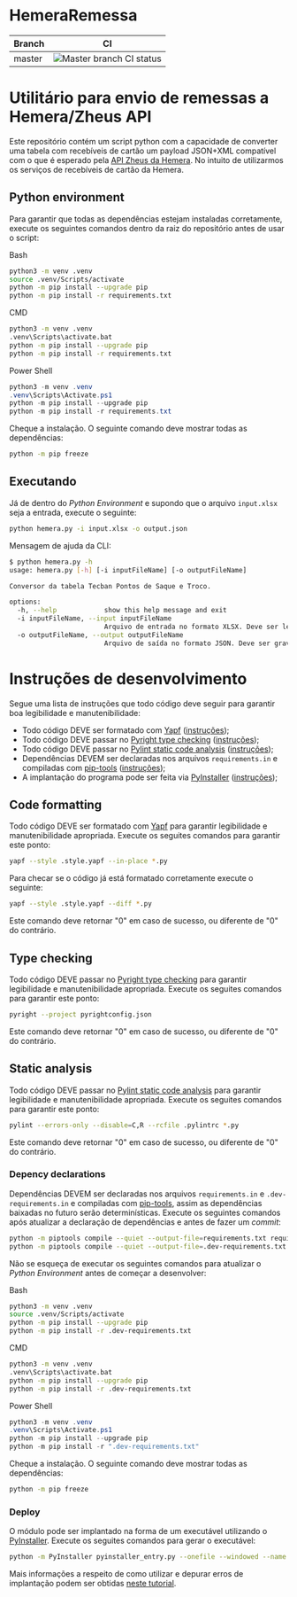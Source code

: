 # HemeraRemessa

Branch|CI
---|---
master|<img src="https://gitlab.bancoarbi.com.br/matheus.delgado/HemeraRemessa/badges/master/pipeline.svg" title="Master branch CI status"/>

# Utilitário para envio de remessas a Hemera/Zheus API

Este repositório contém um script python com a capacidade de converter uma tabela com recebíveis de cartão um payload JSON+XML compatível com o que é esperado pela [API Zheus da Hemera](https://zheusapi.docs.apiary.io/#reference/envio-de-arquivos/callback/callback). No intuito de utilizarmos os serviços de recebíveis de cartão da Hemera.

## <a name="python_environment"></a>Python environment

Para garantir que todas as dependências estejam instaladas corretamente, execute os seguintes comandos dentro da raiz do repositório antes de usar o script:

Bash

```bash
python3 -m venv .venv
source .venv/Scripts/activate
python -m pip install --upgrade pip
python -m pip install -r requirements.txt
```

CMD

```bash
python3 -m venv .venv
.venv\Scripts\activate.bat
python -m pip install --upgrade pip
python -m pip install -r requirements.txt
```

Power Shell

```powershell
python3 -m venv .venv
.venv\Scripts\Activate.ps1
python -m pip install --upgrade pip
python -m pip install -r requirements.txt
```

Cheque a instalação. O seguinte comando deve mostrar todas as dependências:

```bash
python -m pip freeze
```

## Executando

Já de dentro do *Python Environment* e supondo que o arquivo ```input.xlsx``` seja a entrada, execute o seguinte:

```bash
python hemera.py -i input.xlsx -o output.json
```

Mensagem de ajuda da CLI:

```bash
$ python hemera.py -h
usage: hemera.py [-h] [-i inputFileName] [-o outputFileName]

Conversor da tabela Tecban Pontos de Saque e Troco.

options:
  -h, --help            show this help message and exit
  -i inputFileName, --input inputFileName
                        Arquivo de entrada no formato XLSX. Deve ser legível.
  -o outputFileName, --output outputFileName
                        Arquivo de saída no formato JSON. Deve ser gravável.
```

# Instruções de desenvolvimento

Segue uma lista de instruções que todo código deve seguir para garantir boa legibilidade e manutenibilidade:

* Todo código DEVE ser formatado com [Yapf](https://github.com/google/yapf) ([instruções](#coding_instruction_01));
* Todo código DEVE passar no [Pyright type checking](https://github.com/microsoft/pyright) ([instruções](#coding_instruction_02));
* Todo código DEVE passar no [Pylint static code analysis](https://pylint.pycqa.org/en/latest/) ([instruções](#coding_instruction_03));
* Dependências DEVEM ser declaradas nos arquivos ```requirements.in``` e compiladas com [pip-tools](https://github.com/jazzband/pip-tools) ([instruções](#coding_instruction_04));
* A implantação do programa pode ser feita via [PyInstaller](https://pyinstaller.org/en/stable/) ([instruções](#coding_instruction_05));

## <a name="coding_instruction_01"></a>Code formatting

Todo código DEVE ser formatado com [Yapf](https://github.com/google/yapf) para garantir legibilidade e manutenibilidade apropriada. Execute os seguites comandos para garantir este ponto:

```bash
yapf --style .style.yapf --in-place *.py
```

Para checar se o código já está formatado corretamente execute o seguinte:

```bash
yapf --style .style.yapf --diff *.py
```

Este comando deve retornar "0" em caso de sucesso, ou diferente de "0" do contrário.

## <a name="coding_instruction_02"></a>Type checking

Todo código DEVE passar no [Pyright type checking](https://github.com/microsoft/pyright) para garantir legibilidade e manutenibilidade apropriada. Execute os seguites comandos para garantir este ponto:

```bash
pyright --project pyrightconfig.json
```

Este comando deve retornar "0" em caso de sucesso, ou diferente de "0" do contrário.

## <a name="coding_instruction_03"></a>Static analysis

Todo código DEVE passar no [Pylint static code analysis](https://pylint.pycqa.org/en/latest/) para garantir legibilidade e manutenibilidade apropriada. Execute os seguites comandos para garantir este ponto:

```bash
pylint --errors-only --disable=C,R --rcfile .pylintrc *.py
```

Este comando deve retornar "0" em caso de sucesso, ou diferente de "0" do contrário.

### <a name="coding_instruction_04"></a>Depency declarations

Dependências DEVEM ser declaradas nos arquivos ```requirements.in``` e ```.dev-requirements.in``` e compiladas com [pip-tools](https://github.com/jazzband/pip-tools), assim as dependências baixadas no futuro serão determinísticas. Execute os seguintes comandos após atualizar a declaração de dependências e antes de fazer um *commit*:

```bash
python -m piptools compile --quiet --output-file=requirements.txt requirements.in
python -m piptools compile --quiet --output-file=.dev-requirements.txt .dev-requirements.in
```

Não se esqueça de executar os seguintes comandos para atualizar o *Python Environment* antes de começar a desenvolver:

Bash

```bash
python3 -m venv .venv
source .venv/Scripts/activate
python -m pip install --upgrade pip
python -m pip install -r .dev-requirements.txt
```

CMD

```bash
python3 -m venv .venv
.venv\Scripts\activate.bat
python -m pip install --upgrade pip
python -m pip install -r .dev-requirements.txt
```

Power Shell

```powershell
python3 -m venv .venv
.venv\Scripts\Activate.ps1
python -m pip install --upgrade pip
python -m pip install -r ".dev-requirements.txt"
```

Cheque a instalação. O seguinte comando deve mostrar todas as dependências:

```bash
python -m pip freeze
```

### <a name="coding_instruction_05"></a>Deploy

O módulo pode ser implantado na forma de um executável utilizando o [PyInstaller](https://pyinstaller.org/en/stable/). Execute os seguites comandos para gerar o executável:

```bash
python -m PyInstaller pyinstaller_entry.py --onefile --windowed --name HemeraRemessa_v0.2.1
```

Mais informações a respeito de como utilizar e depurar erros de implantação podem ser obtidas [neste tutorial](https://realpython.com/pyinstaller-python/).
